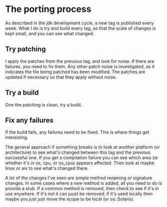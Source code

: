 # The porting process

As described in the jdk development cycle, a new tag is published every
week. What I do is try and build every tag, so that the scale of changes
is kept small, and you can see what changed.

## Try patching

I apply the patches from the previous tag, and look for noise. If there
are failures, you need to fix them. Any other patch noise is investigated,
as it indicates the file being patched has been modified. The patches
are updated if necessary so that they apply without noise.

## Try a build

One the patching is clean, try a build.

## Fix any failures

If the build fails, any failures need to be fixed. This is where things
get interesting.

The general approach if something breaks is to look at another platform
(or architecture) to see what's changed between this tag and the previous
successful one. If you get a compilation failure you can see which area (ie
whether it's in os, cpu, or os_cpu) appears affected. Then look at maybe
linux or aix to see what's changed there.

A lot of the changes I've seen are simple method renaming or signature
changes. In some cases where a new method is added, all you need to do
is provide a stub. If a common method is removed, then check to see if it's
in use anywhere. If it's not it can juust be removed; if it's used locally
then maybe you just just move the scope to be local (or os::Solaris).
